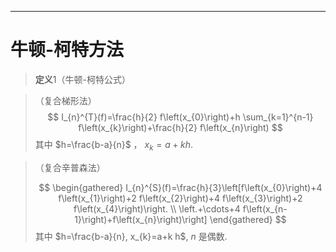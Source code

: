 



----

# 牛顿-柯特方法

> **定义**1（牛顿-柯特公式）
>
> 

> （复合梯形法）
> $$
> I_{n}^{T}(f)=\frac{h}{2} f\left(x_{0}\right)+h \sum_{k=1}^{n-1} f\left(x_{k}\right)+\frac{h}{2} f\left(x_{n}\right)
> $$
> 其中 $h=\frac{b-a}{n}$ ， $x_{k}=a+k h$.

> （复合辛普森法）
>
> 
> $$
> \begin{gathered}
> I_{n}^{S}(f)=\frac{h}{3}\left[f\left(x_{0}\right)+4 f\left(x_{1}\right)+2 f\left(x_{2}\right)+4 f\left(x_{3}\right)+2 f\left(x_{4}\right)\right. \\
> \left.+\cdots+4 f\left(x_{n-1}\right)+f\left(x_{n}\right)\right]
> \end{gathered}
> $$
> 其中 $h=\frac{b-a}{n}, x_{k}=a+k h$,  $n$ 是偶数.